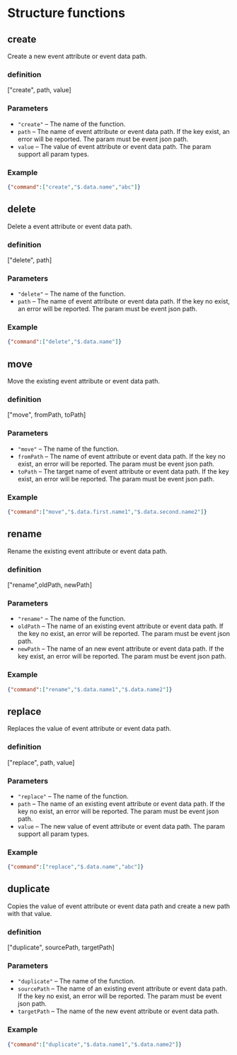 # Structure functions

## create

Create a new event attribute or event data path.

### definition

["create", path, value]

### Parameters

- `"create"` – The name of the function.
- `path` – The name of event attribute or event data path. If the key exist, an error will be reported. The param must be event json path.
- `value` – The value of event attribute or event data path. The param support all param types.

### Example

```json
{"command":["create","$.data.name","abc"]}
```

## delete

Delete a event attribute or event data path.

### definition

["delete", path]

### Parameters

- `"delete"` – The name of the function.
- `path` – The name of event attribute or event data path. If the key no exist, an error will be reported. The param must be event json path.

### Example

```json
{"command":["delete","$.data.name"]}
```

## move

Move the existing event attribute or event data path.

### definition

["move", fromPath, toPath]

### Parameters

- `"move"` – The name of the function.
- `fromPath` – The name of event attribute or event data path. If the key no exist, an error will be reported. The param must be event json path.
- `toPath` – The target name of event attribute or event data path. If the key exist, an error will be reported. The param must be event json path.

### Example

```json
{"command":["move","$.data.first.name1","$.data.second.name2"]}
```

## rename

Rename the existing event attribute or event data path.

### definition

["rename",oldPath, newPath]

### Parameters

- `"rename"` – The name of the function.
- `oldPath` – The name of an existing event attribute or event data path. If the key no exist, an error will be reported. The param must be event json path.
- `newPath` – The name of an new event attribute or event data path. If the key exist, an error will be reported. The param must be event json path.

### Example

```json
{"command":["rename","$.data.name1","$.data.name2"]}
```

## replace

Replaces the value of event attribute or event data path.

### definition

["replace", path, value]

### Parameters

- `"replace"` – The name of the function.
- `path` – The name of an existing event attribute or event data path. If the key no exist, an error will be reported. The param must be event json path.
- `value` – The new value of event attribute or event data path. The param support all param types.

### Example

```json
{"command":["replace","$.data.name","abc"]}
```

## duplicate

Copies the value of event attribute or event data path and create a new path with that value.

### definition

["duplicate", sourcePath, targetPath]

### Parameters

- `"duplicate"` – The name of the function.
- `sourcePath` – The name of an existing event attribute or event data path. If the key no exist, an error will be reported. The param must be event json path.
- `targetPath` – The name of the new event attribute or event data path.

### Example

```json
{"command":["duplicate","$.data.name1","$.data.name2"]}
```